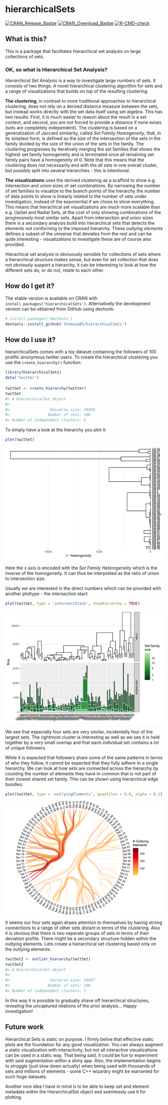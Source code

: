 
<!-- README.md is generated from README.Rmd. Please edit that file -->

# hierarchicalSets

<!-- badges: start -->

[![CRAN_Release_Badge](http://www.r-pkg.org/badges/version-ago/hierarchicalSets)](https://CRAN.R-project.org/package=hierarchicalSets)
[![CRAN_Download_Badge](http://cranlogs.r-pkg.org/badges/hierarchicalSets)](https://CRAN.R-project.org/package=hierarchicalSets)
[![R-CMD-check](https://github.com/thomasp85/hierarchicalSets/actions/workflows/R-CMD-check.yaml/badge.svg)](https://github.com/thomasp85/hierarchicalSets/actions/workflows/R-CMD-check.yaml)
<!-- badges: end -->

## What is this?

This is a package that facilitates hierarchical set analysis on large
collections of sets.

### OK, so what is Hierarchical Set Analysis?

*Hierarchical Set Analysis* is a way to investigate large numbers of
sets. It consists of two things: A novel hierarchical clustering
algorithm for sets and a range of visualizations that builds on top of
the resulting clustering.

**The clustering**, in contrast to more traditional approaches to
hierarchical clustering, does not rely on a derived distance measure
between the sets, but instead works directly with the set data itself
using set algebra. This has two results: First, it is much easier to
reason about the result in a set context, and second, you are not forced
to provide a distance if none exists (sets are completely independent).
The clustering is based on a generalization of Jaccard similarity,
called *Set Family Homogeneity*, that, in its simplest form, is defined
as the size of the intersection of the sets in the family divided by the
size of the union of the sets in the family. The clustering progresses
by iteratively merging the set families that shows the highest set
family homogeneity and is terminated once all remaining set family pairs
have a homogeneity of 0. Note that this means that the clustering does
not necessarily end with the all sets in one overall cluster, but
possibly split into several hierarchies - this is intentional.

**The visualizations** uses the derived clustering as a scaffold to show
e.g. intersection and union sizes of set combinations. By narrowing the
number of set families to visualize to the branch points of the
hierarchy the number of data points to show is linearly related to the
number of sets under investigation, instead of the exponential if we
chose to show everything. This means that hierachical set visualizations
are much more scalable than e.g. UpSet and Radial Sets, at the cost of
only showing combinations of the progressively most similar sets. Apart
from intersection and union sizes there is a secondary analysis build
into hierarchical sets that detects the elements not conforming to the
imposed hierarchy. These *outlying elements* defines a subset of the
universe that deviates from the rest and can be quite interesting -
visualizations to investigate these are of course also provided.

Hierachical set analysis is obviuously sensible for collections of sets
where a hierarchical structure makes sense, but even for set collection
that does not obviously support a hierarchy, it can be interesting to
look at how the different sets do, or do not, relate to each other.

## How do I get it?

The stable version is available on CRAN with
`install.packages('hierarchicalSets')`. Alternatively the development
version can be obtained from GitHub using devtools:

``` r
# install.packages('devtools')
devtools::install_github('thomasp85/hierarchicalSets')
```

## How do I use it?

hierarchicalSets comes with a toy dataset containing the followers of
100 prolific anonymous twitter users. To create the hierarchical
clustering you use the `create_hierarchy()` function.

``` r
library(hierarchicalSets)
data('twitter')

twitSet <- create_hierarchy(twitter)
twitSet
#> A HierarchicalSet object
#> 
#>                  Universe size: 28459
#>                 Number of sets: 100
#> Number of independent clusters: 6
```

To simply have a look at the hierarchy you plot it:

``` r
plot(twitSet)
```

![](man/figures/README-unnamed-chunk-4-1.png)<!-- -->

Here the x axis is encoded with the *Set Family Heterogeneity* which is
the inverse of the homogeneity. It can thus be interpreted as the ratio
of union to intersection size.

Usually we are interested in the direct numbers which can be provided
with another plottype - the intersection stact

``` r
plot(twitSet, type = 'intersectStack', showHierarchy = TRUE)
```

![](man/figures/README-unnamed-chunk-5-1.png)<!-- -->

We see that especially four sets are very similar, incidentally four of
the largest sets. The rightmost cluster is interesting as well as we see
it is held together by a very small overlap and that each individual set
contains a lot of unique followers.

While it is expected that followers share some of the same patterns in
terms of who they follow, it cannot be expected that they fully adhere
to a single hierarchy. We can look at how sets are connected across the
hierarchy by counting the number of elements they have in common that is
not part of their closest shared set family. This can be shown using
hierarchical edge bundles:

``` r
plot(twitSet, type = 'outlyingElements', quantiles = 0.8, alpha = 0.2)
```

![](man/figures/README-unnamed-chunk-6-1.png)<!-- -->

It seems our four sets again draws attention to themselves by having
strong connections to a range of other sets distant in terms of the
clustering. Also it is obvious that there is two seperate groups of sets
in terms of their deviation profile. There might be a secondary
structure hidden within the outlying elements. Lets create a
hierarchical set clustering based only on the outlying elements:

``` r
twitSet2 <- outlier_hierarchy(twitSet)
twitSet2
#> A HierarchicalSet object
#> 
#>                  Universe size: 14657
#>                 Number of sets: 100
#> Number of independent clusters: 7
```

In this way it is possible to gradually shave off hierarchical
structures, revealing the uncaptured relations of the prior analysis…
Happy investigation!

## Future work

Hierarchical Sets is static on purpose. I firmly belive that effective
static plots are the foundation for any good visualization. You can
always augment a static visualization with interactivity, but not all
interactive visualizations can be used in a static way. That being said,
it could be fun to experiment with said augmentation within a shiny app.
Also, the implementation begins to struggle (just slow down actually)
when being used with thousands of sets and millions of elements - some
C++ wizardry might be warranted for such huge datasets.

Another nice idea I have in mind is to be able to keep set and element
metadata within the HierarchicalSet object and seemlessly use it for
plotting.
